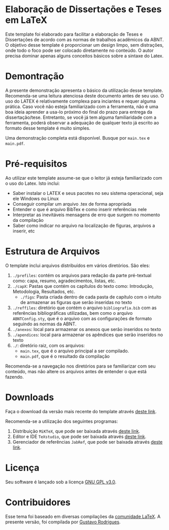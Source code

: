 # Elaboração de Dissertações e Teses em LaTeX

Este template foi elaborado para facilitar a elaboração de Teses e Dissertações de acordo com as normas de trabalhos acadêmicos da ABNT.
O objetivo desse template é proporcionar um design limpo, sem distrações, onde todo o foco pode ser colocado diretamente no conteúdo. O autor precisa dominar apenas alguns conceitos básicos sobre a sintaxe do Latex.

Demontração
============

A presente demonstração apresenta o básico da utilização desse template. Recomenda-se uma leitura atenciosa deste documento antes de seu uso. O uso do LATEX é relativamente complexa para inciantes e requer alguma prática. Caso você não esteja familiarizado com a ferramenta, não é uma boa ideia aprender a usa-lo próximo do final do prazo para entrega da dissertação/tese. Entretanto, se você já tem alguma familiaridade com a ferramenta, poderá observar a adequação de qualquer texto já escrito ao formato desse template é muito simples.

Uma demonstração completa está disponível. Busque por `main.tex` e `main.pdf`.

Pré-requisitos
============
Ao utilizar este template assume-se que o leitor já esteja familiarizado com o uso do Latex. Isto inclui:
* Saber instalar o LATEX e seus pacotes no seu sistema operacional, seja ele Windows ou Linux
* Conseguir compilar um arquivo .tex de forma apropriada
* Entender o que é arquivo BibTex e como inserir referências nele
* Interpretar as inevitáveis mensagens de erro que surgem no momento da compilação
* Saber como indicar no arquivo na localização de figuras, arquivos a inserir, etc

Estrutura de Arquivos
============

O template inclui arquivos distribuídos em vários diretórios. São eles:
1. `./prefiles`: contém os arquivos para redação da parte pré-textual como: capa, resumo, agradecimentos, listas, etc.
2. `./capX`: Pastas que contém os capítulos do texto como: Introdução, Metodologia, Resultados, etc.
    - `./figs`: Pasta criada dentro de cada pasta de capítulo com o intuito de armazenar as figuras que serão inseridas no texto
3. `./reffiles`: diretório que contém o arquivo `bibliografia.bib` com as referências bibliográficas utilizadas, bem como o arquivo `ABNTConfig.sty`, que é o arquivo com as configurações de formato seguindo as normas da ABNT.
4. `./anexos`: local para armazenar os anexos que serão inseridos no texto
5. `./apendices`: local para armazenar os apêndices que serão inseridos no texto
6. `./`: diretório raiz, com os arquivos:
    - `main.tex`, que é o arquivo principal a ser compilado.
    - `main.pdf`, que é o resultado da compilação

Recomenda-se a navegação nos diretórios para se familiarizar com seu conteúdo, mas não altere os arquivos antes de entender o que está fazendo.

Downloads
========
Faça o download da versão mais recente do template através [deste link](https://github.com/gusirosx/TexTemplate/releases).

Recomenda-se a utilização dos seguintes programas:
1. Distribuição `MiKTeX`, que pode ser baixada através [deste link](https://miktex.org/download).
2. Editor e IDE `TeXstudio`, que pode ser baixada através [deste link](https://www.texstudio.org/).
3. Gerenciador de referências `JabRef`, que pode ser baixada através [deste link](https://www.jabref.org/).

Licença
=======
Seu software é lançado sob a licença [GNU GPL v3.0](https://www.gnu.org/licenses/gpl-3.0.en.html).

Contribuidores
============
Esse tema foi baseado em diversas compilações da [comunidade LaTeX](https://latex.org/forum/). A presente versão, foi compilada por [Gustavo Rodrigues](https://github.com/gusirosx).
